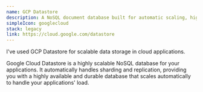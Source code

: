 ```yaml
---
name: GCP Datastore
description: A NoSQL document database built for automatic scaling, high performance, and ease of application development
simpleIcon: googlecloud
stack: legacy
link: https://cloud.google.com/datastore
---
```


I've used GCP Datastore for scalable data storage in cloud applications.

Google Cloud Datastore is a highly scalable NoSQL database for your applications. It automatically handles sharding and replication, providing you with a highly available and durable database that scales automatically to handle your applications' load.
